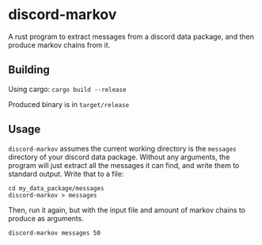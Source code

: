 # discord-markov
A rust program to extract messages from a discord data package, and then produce markov chains from it.

## Building
Using cargo:
`cargo build --release`

Produced binary is in `target/release`

## Usage

`discord-markov` assumes the current working directory is the `messages` directory of your discord data package.
Without any arguments, the program will just extract all the messages it can find, and write them to standard output. Write that to a file:

```shell
cd my_data_package/messages
discord-markov > messages
```

Then, run it again, but with the input file and amount of markov chains to produce as arguments.
```shell
discord-markov messages 50
```
